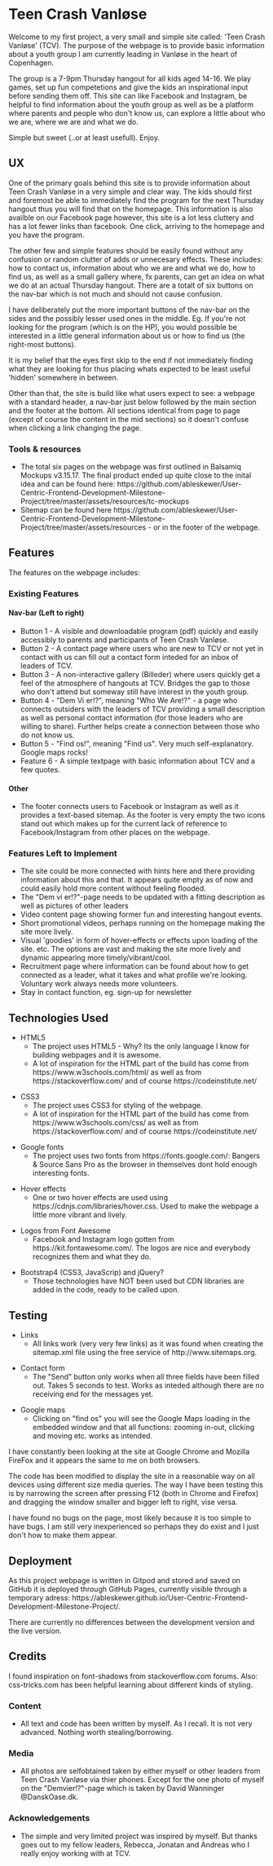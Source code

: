<h1>Teen Crash Vanløse</h1>
Welcome to my first project, a very small and simple site called: 'Teen Crash Vanløse' (TCV). The purpose of the webpage is to provide basic information about a youth group I am currently leading in Vanløse in the heart of Copenhagen.

The  group is a 7-9pm Thursday hangout for all kids aged 14-16. We play games, set up fun competetions and give the kids an inspirational input before sending them off. 
This site can like Facebook and Instagram, be helpful to find information about the youth group as well as be a platform where parents and people who don't know us, can explore a little about who we are, where we are and what we do.

Simple but sweet (..or at least usefull). Enjoy. 



<h2>UX</h2>
One of the primary goals behind this site is to provide information about Teen Crash Vanløse in a very simple and clear way.
The kids should first and foremost be able to immediately find the program for the next Thursday hangout thus you will find that on the homepage.
This information is also availble on our Facebook page however, this site is a lot less cluttery and has a lot fewer links than facebook. One click, arriving to the homepage and you have the program.

The other few and simple features should be easily found without any confusion or random clutter of adds or unnecesary effects.
These includes: how to contact us, information about who we are and what we do, how to find us, as well as a small gallery where, fx parents, can get an idea on what we do at an actual Thursday hangout.
There are a totalt of six buttons on the nav-bar which is not much and should not cause confusion.

I have deliberately put the more important buttons of the nav-bar on the sides and the possibly lesser used ones in the middle. Eg.
If you're not looking for the program (which is on the HP), you would possible be interested in a little general information about us or how to find us (the right-most buttons).


It is my belief that the eyes first skip to the end if not immediately finding what they are looking for thus placing whats expected to be least useful 'hidden' somewhere in between. 

Other than that, the site is build like what users expect to see: a webpage with a standard header, a nav-bar just below followed by the main section and the footer at the bottom.
All sections identical from page to page (except of course the content in the mid sections) so it doesn't confuse when clicking a link changing the page.

<h3>Tools & resources</h3>
<ul>
<li> The total six pages on the webpage was first outlined in Balsamiq Mockups v3.15.17. The final product ended up quite close to the inital idea and can be found here: https://github.com/ableskewer/User-Centric-Frontend-Development-Milestone-Project/tree/master/assets/resources/tc-mockups 
</li>
<li>Sitemap can be found here https://github.com/ableskewer/User-Centric-Frontend-Development-Milestone-Project/tree/master/assets/resources
- or in the footer of the webpage.
</li></ul>

<h2>Features</h2>

The features on the webpage includes:

<h3><b>Existing Features</b></h3>
<h4>Nav-bar (Left to right)</h4>
<ul>
<li>Button 1 - A visible and downloadable program (pdf) quickly and easily accessibly to parents and participants of Teen Crash Vanløse. </li>
<li>Button 2 - A contact page where users who are new to TCV or not yet in contact with us can fill out a contact form inteded for an inbox of leaders of TCV.</li>
<li>Button 3 - A non-interactive gallery (Billeder) where users quickly get a feel of the atmosphere of hangouts at TCV. Bridges the gap to those who don't attend but someway still have interest in the youth group.</li>
<li>Button 4 - "Dem Vi er!?", meaning "Who We Are!?" - a page who connects outsiders with the leaders of TCV providing a small description as well as personal contact information (for those leaders who are willing to share). Further helps create a connection between those who do not know us.</li>
<li>Button 5 - "Find os!", meaning "Find us". Very much self-explanatory. Google maps rocks!
<li>Feature 6 - A simple textpage with basic information about TCV and a few quotes.</li>
</ul>
<h4>Other</h4>

<ul>
<li>The footer connects users to Facebook or Instagram as well as it provides a text-based sitemap. As the footer is very empty the two icons stand out which makes up for the current lack of reference to Facebook/Instagram from other places on the webpage. </li>
</ul>

<h3><b>Features Left to Implement</b></h3>
<ul>
<li>The site could be more connected with hints here and there providing information about this and that.
It appears quite empty as of now and could easily hold more content without feeling flooded.</li>
<li>The "Dem vi er!?"-page needs to be updated with a fitting description as well as pictures of other leaders</li>
<li>Video content page showing former fun and interesting hangout events.</li>
<li>Short promotional videos, perhaps running on the homepage making the site more lively.</li>
<li>Visual 'goodies' in form of hover-effects or effects upon loading of the site. etc. The options are vast and making the site more lively and dynamic appearing more timely/vibrant/cool.</li>
<li>Recruitment page where information can be found about how to get connected as a leader, what it takes and what profile we're looking. Voluntary work always needs more volunteers.
<li>Stay in contact function, eg. sign-up for newsletter</li>
</ul>

<h2>Technologies Used</h2>

<ul>
<li>HTML5<ul>
<li>The project uses HTML5 - Why? Its the only language I know for building webpages and it is awesome.</li>
<li>A lot of inspiration for the HTML part of the build has come from https://www.w3schools.com/html/ as well as from https://stackoverflow.com/ and of course https://codeinstitute.net/</li>
</ul></li>
</ul>


<ul>
<li>CSS3<ul>
<li>The project uses CSS3 for styling of the webpage. </li>
<li>A lot of inspiration for the HTML part of the build has come from https://www.w3schools.com/css/ as well as from https://stackoverflow.com/ and of course https://codeinstitute.net/</li>
</ul></li></ul>

<ul>
<li>Google fonts<ul>
<li>The project uses two fonts from https://fonts.google.com/: Bangers & Source Sans Pro as the browser in themselves dont hold enough interesting fonts.</li>
</ul></li></ul>

<ul>
<li>Hover effects<ul>
<li>One or two hover effects are used using https://cdnjs.com/libraries/hover.css. Used to make the webpage a little more vibrant and lively. 
</li>
</ul></li></ul>

<ul>
<li>Logos from Font Awesome<ul>
<li>Facebook and Instagram logo gotten from https://kit.fontawesome.com/. The logos are nice and everybody recognizes them and what they do.
</li>
</ul></li></ul>

<ul>
<li>Bootstrap4 (CSS3, JavaScrip) and jQuery?<ul>
<li>Those technologies have NOT been used but CDN libraries are added in the code, ready to be called upon.
</li>
</ul></li></ul>

<h2>Testing</h2>

<ul><li>Links<ul><li>All links work (very very few links) as it was found when creating the sitemap.xml file using the free service of http://www.sitemaps.org.</li>
</li></ul></ul>

<ul><li>Contact form<ul><li>The "Send" button only works when all three fields have been filled out.  Takes 5 seconds to test. Works as inteded although there are no receiving end for the messages yet.</li>
</li></ul></ul>

<ul><li>Google maps<ul><li>Clicking on "find os" you will see the Google Maps loading in the embedded window and that all functions: zooming in-out, clicking and moving etc. works as intended.</li>
</li></ul></ul>

I have constantly been looking at the site at Google Chrome and Mozilla FireFox and it appears the same to me on both browsers. 

The code has been modified to display the site in a reasonable way on all devices using different size media queries. The way I have been testing this is by narrowing the screen after pressing F12 (both in Chrome and Firefox) and dragging the window smaller and bigger left to right, vise versa.

I have found no bugs on the page, most likely because it is too simple to have bugs. I am still very inexperienced so perhaps they do exist and I just don't how to make them appear.

<h2>Deployment</h2>
As this project webpage is written in Gitpod and stored and saved on GitHub it is deployed through GitHub Pages, currently visible through a temporary adress: https://ableskewer.github.io/User-Centric-Frontend-Development-Milestone-Project/.

There are currently no differences between the development version and the live version.

<h2>Credits</h2>
I found inspiration on font-shadows from stackoverflow.com forums.
Also: css-tricks.com has been helpful learning about different kinds of styling.

<h3><b>Content</b></h3>
<ul>
<li>All text and code has been written by myself. As I recall. It is not very advanced. Nothing worth stealing/borrowing.</li>
</ul>

<h3><b>Media</b></h3>
<ul>
<li>All photos are selfobtained taken by either myself or other leaders from Teen Crash Vanløse via thier phones. Except for the one photo of myself on the "Demvier!?"-page which is taken by David Wanninger @DanskOase.dk.</li>
</ul>
<h3><b>Acknowledgements</b></h3>
<ul>
<li>The simple and very limited project was inspired by myself. But thanks goes out to my fellow leaders, Rebecca, Jonatan and Andreas who I really enjoy working with at TCV.</li>
</ul>